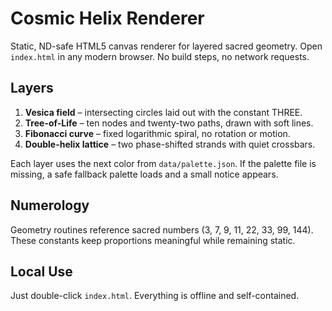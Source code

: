 # Cosmic Helix Renderer

Static, ND-safe HTML5 canvas renderer for layered sacred geometry. Open `index.html`
in any modern browser. No build steps, no network requests.

## Layers
1. **Vesica field** – intersecting circles laid out with the constant THREE.
2. **Tree-of-Life** – ten nodes and twenty-two paths, drawn with soft lines.
3. **Fibonacci curve** – fixed logarithmic spiral, no rotation or motion.
4. **Double-helix lattice** – two phase-shifted strands with quiet crossbars.

Each layer uses the next color from `data/palette.json`. If the palette file is
missing, a safe fallback palette loads and a small notice appears.

## Numerology
Geometry routines reference sacred numbers (3, 7, 9, 11, 22, 33, 99, 144). These
constants keep proportions meaningful while remaining static.

## Local Use
Just double-click `index.html`. Everything is offline and self-contained.
